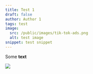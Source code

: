 ```yaml
---
title: Test 1
draft: false
author: Author 1
tags: test
image:
  src: /public/images/tik-tok-ads.png
  alt: test image
snippet: test snippet
---
```

Some **text**

![](/public/images/astrojs.png)